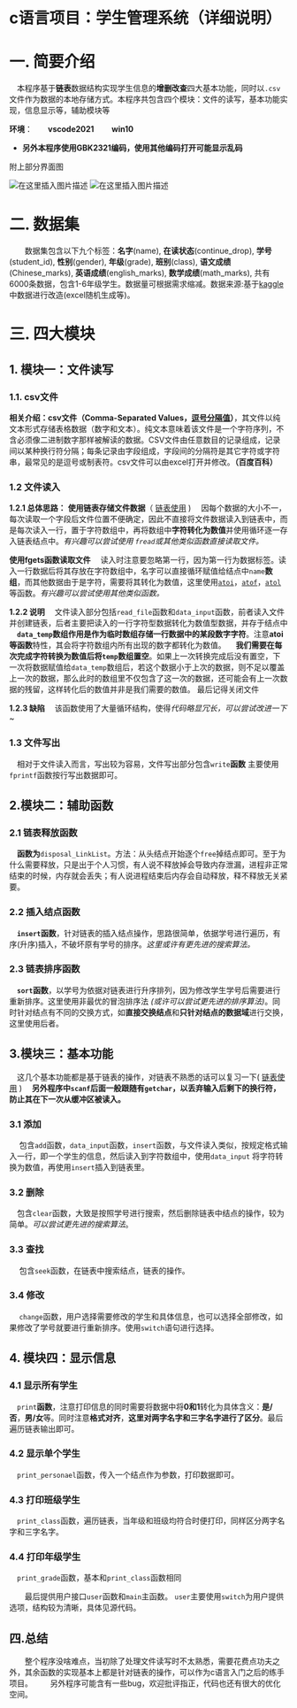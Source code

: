 # c语言项目：学生管理系统（详细说明）
# 一. 简要介绍
&emsp;本程序基于**链表**数据结构实现学生信息的**增删改查**四大基本功能，同时以`.csv`文件作为数据的本地存储方式。本程序共包含四个模块：文件的读写，基本功能实现，信息显示等，辅助模块等

**环境**：&emsp;&emsp;**vscode2021** &emsp;&emsp;**win10**

 - **另外本程序使用GBK2321编码，使用其他编码打开可能显示乱码**
 
附上部分界面图

![在这里插入图片描述](https://img-blog.csdnimg.cn/0af5cf458e0b4fcca25c1b737b5641cd.png?x-oss-process=image/watermark,type_d3F5LXplbmhlaQ,shadow_50,text_Q1NETiBASld2ZW4=,size_20,color_FFFFFF,t_70,g_se,x_16#pic_center)
![在这里插入图片描述](https://img-blog.csdnimg.cn/d67a4677735e4a8ebf42e051212f9004.png?x-oss-process=image/watermark,type_d3F5LXplbmhlaQ,shadow_50,text_Q1NETiBASld2ZW4=,size_20,color_FFFFFF,t_70,g_se,x_16#pic_center)


# 二. 数据集
&emsp;&emsp;数据集包含以下九个标签：**名字**(name), **在读状态**(continue_drop), **学号**(student_id), **性别**(gender),  **年级**(grade), **班别**(class), **语文成绩**(Chinese_marks), **英语成绩**(english_marks), **数学成绩**(math_marks), 共有6000条数据，包含1-6年级学生。数据量可根据需求缩减。数据来源:基于[kaggle](https://www.kaggle.com/)中数据进行改造(excel随机生成等)。

# 三. 四大模块
## 1. 模块一：文件读写
### 1.1. csv文件
**相关介绍：csv文件（Comma-Separated Values，[逗号分隔值](https://baike.baidu.com/item/CSV/10739)）**，其文件以纯文本形式存储表格数据（数字和文本）。纯文本意味着该文件是一个字符序列，不含必须像二进制数字那样被解读的数据。CSV文件由任意数目的记录组成，记录间以某种换行符分隔；每条记录由字段组成，字段间的分隔符是其它字符或字符串，最常见的是逗号或制表符。csv文件可以由excel打开并修改。**（百度百科）**
### 1.2 文件读入
**1.2.1 总体思路：**
**使用链表存储文件数据**（ [链表使用](https://blog.csdn.net/qq_51321945/article/details/123537393) )
&emsp;因每个数据的大小不一，每次读取一个字段后文件位置不便确定，因此不直接将文件数据读入到链表中，而是每次读入一行，置于字符数组中，再将数组中**字符转化为数值**并使用循环逐一存入链表结点中。*有兴趣可以尝试使用 `fread`或其他类似函数直接读取文件。*

**使用fgets函数读取文件**
&emsp;读入时注意要忽略第一行，因为第一行为数据标签。读入一行数据后将其存放在字符数组中，名字可以直接循环赋值给结点中`name`**数组**，而其他数据由于是字符，需要将其转化为数值，这里使用[`atoi`](https://www.runoob.com/cprogramming/c-function-atoi.html)，[`atof`](https://www.runoob.com/cprogramming/c-function-atof.html)，[`atol`](https://www.runoob.com/cprogramming/c-function-atol.html)等函数。*有兴趣可以尝试使用其他类似函数。*

**1.2.2 说明**
&emsp;文件读入部分包括`read_file`函数和`data_input`函数，前者读入文件并创建链表，后者主要把读入的一行字符型数据转化为数值型数据，并存于结点中
&emsp;**`data_temp`数组作用是作为临时数组存储一行数据中的某段数字字符**。注意**atoi等函数**特性，其会将字符数组内所有出现的数字都转化为数值。
&emsp;**我们需要在每次完成字符转换为数值后将`temp`数组置空**。如果上一次转换完成后没有置空，下一次将数据赋值给`data_temp`数组后，若这个数据小于上次的数据，则不足以覆盖上一次的数据，那么此时的数组里不仅包含了这一次的数据，还可能会有上一次数据的残留，这样转化后的数值并非是我们需要的数值。
最后记得关闭文件

**1.2.3 缺陷**
&emsp;该函数使用了大量循环结构，使得*代码略显冗长，可以尝试改进一下*~

### 1.3 文件写出
&emsp;相对于文件读入而言，写出较为容易，文件写出部分包含`write`**函数**
主要使用`fprintf`函数按行写出数据即可。

## 2.模块二：辅助函数
### 2.1 链表释放函数
&emsp;**函数为**`disposal_LinkList`。方法：从头结点开始逐个`free`掉结点即可。至于为什么需要释放，只是出于个人习惯，有人说不释放掉会导致内存泄漏，进程非正常结束的时候，内存就会丢失；有人说进程结束后内存会自动释放，释不释放无关紧要。
### 2.2 插入结点函数
&emsp;**`insert`函数**，针对链表的插入结点操作，思路很简单，依据学号进行遍历，有序(升序)插入，不破坏原有学号的排序。*这里或许有更先进的搜索算法。*

### 2.3 链表排序函数
&emsp;**`sort`函数**，以学号为依据对链表进行升序排列，因为修改学生学号后需要进行重新排序。这里使用非最优的冒泡排序法 *(或许可以尝试更先进的排序算法)*。同时针对结点有不同的交换方式，如**直接交换结点**和**只针对结点的数据域**进行交换，这里使用后者。


## 3.模块三：基本功能
&emsp;这几个基本功能都是基于链表的操作，对链表不熟悉的话可以复习一下( [链表使用](https://blog.csdn.net/qq_51321945/article/details/123537393) )
&emsp;**另外程序中`scanf`后面一般跟随有`getchar`，以丢弃输入后剩下的换行符，防止其在下一次从缓冲区被读入。**
### 3.1 添加
&emsp; 包含`add`函数，`data_input`函数，`insert`函数，与文件读入类似，按规定格式输入一行，即一个学生的信息，然后读入到字符数组中，使用`data_input` 将字符转换为数值，再使用`insert`插入到链表里。

### 3.2 删除
&emsp;包含`clear`函数，大致是按照学号进行搜索，然后删除链表中结点的操作，较为简单。*可以尝试更先进的搜索算法*。

### 3.3 查找
&emsp; 包含`seek`函数，在链表中搜索结点，链表的操作。
### 3.4 修改
&emsp; `change`函数，用户选择需要修改的学生和具体信息，也可以选择全部修改，如果修改了学号就要进行重新排序。使用`switch`语句进行选择。

## 4. 模块四：显示信息
### 4.1 显示所有学生
&emsp;`print`**函数**，注意打印信息的同时需要将数据中将**0和1**转化为具体含义：**是/否**，**男/女**等。同时注意**格式对齐**，**这里对两字名字和三字名字进行了区分**。最后遍历链表输出即可。

### 4.2 显示单个学生
&emsp;`print_personael`函数，传入一个结点作为参数，打印数据即可。

### 4.3 打印班级学生
&emsp;`print_class`函数，遍历链表，当年级和班级均符合时便打印，同样区分两字名字和三字名字。
### 4.4 打印年级学生
&emsp;`print_grade`函数，基本和`print_class`函数相同

&emsp;&emsp;最后提供用户接口`user`函数和`main`主函数。
`user`主要使用`switch`为用户提供选项，结构较为清晰，具体见源代码。
## 四.总结
&emsp;&emsp;整个程序没啥难点，当初除了处理文件读写时不太熟悉，需要花费点功夫之外，其余函数的实现基本上都是针对链表的操作，可以作为c语言入门之后的练手项目。
&emsp;&emsp;另外程序可能含有一些bug，欢迎批评指正，代码也还有很大的优化空间。


